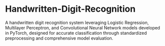 # Handwritten-Digit-Recognition
A handwritten digit recognition system leveraging Logistic Regression, Multilayer Perceptron, and Convolutional Neural Network models developed in PyTorch, designed for accurate classification through standardized preprocessing and comprehensive model evaluation.

